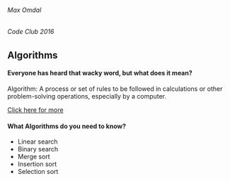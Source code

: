 ###### Max Omdal ######
###### Code Club 2016 ######

## Algorithms ##
#### Everyone has heard that wacky word, but what does it mean? ####
Algorithm: A process or set of rules to be followed in calculations or other problem-solving operations, especially by a computer.

[Click here for more](https://youtu.be/6hfOvs8pY1k?t=14s)

#### What Algorithms do you need to know? ####
- Linear search
- Binary search
- Merge sort
- Insertion sort
- Selection sort
